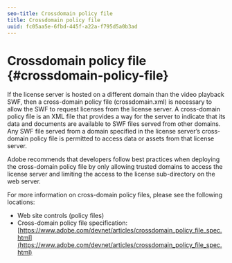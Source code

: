 ```yaml
---
seo-title: Crossdomain policy file
title: Crossdomain policy file
uuid: fc05aa5e-6fbd-445f-a22a-f795d5a0b3ad
---
```


# Crossdomain policy file {#crossdomain-policy-file}

If the license server is hosted on a different domain than the video playback SWF, then a cross-domain policy file (crossdomain.xml) is necessary to allow the SWF to request licenses from the license server. A cross-domain policy file is an XML file that provides a way for the server to indicate that its data and documents are available to SWF files served from other domains. Any SWF file served from a domain specified in the license server’s cross-domain policy file is permitted to access data or assets from that license server.

Adobe recommends that developers follow best practices when deploying the cross-domain policy file by only allowing trusted domains to access the license server and limiting the access to the license sub-directory on the web server.

For more information on cross-domain policy files, please see the following locations:

* Web site controls (policy files)
* Cross-domain policy file specification: [https://www.adobe.com/devnet/articles/crossdomain_policy_file_spec.html](https://www.adobe.com/devnet/articles/crossdomain_policy_file_spec.html)

